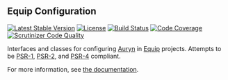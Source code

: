 ## Equip Configuration

[![Latest Stable Version](https://img.shields.io/packagist/v/equip/config.svg)](https://packagist.org/packages/equip/config)
[![License](https://img.shields.io/packagist/l/equip/config.svg)](https://github.com/equip/config/blob/master/LICENSE)
[![Build Status](https://travis-ci.org/equip/config.svg)](https://travis-ci.org/equip/config)
[![Code Coverage](https://scrutinizer-ci.com/g/equip/config/badges/coverage.png?b=master)](https://scrutinizer-ci.com/g/equip/config/?branch=master)
[![Scrutinizer Code Quality](https://scrutinizer-ci.com/g/equip/config/badges/quality-score.png?b=master)](https://scrutinizer-ci.com/g/equip/config/?branch=master)

Interfaces and classes for configuring [Auryn](https://github.com/rdlowrey/Auryn) in [Equip](http://equip.github.io/) projects.
Attempts to be [PSR-1](http://www.php-fig.org/psr/psr-1/), [PSR-2](http://www.php-fig.org/psr/psr-2/),
and [PSR-4](http://www.php-fig.org/psr/psr-4/) compliant.

For more information, see [the documentation](http://equipframework.readthedocs.org/en/latest/#configuration).
